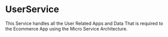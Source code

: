 # UserService
This Service handles all the User Related Apps and Data That is required to the Ecommerce App using the Micro Service Architecture.
